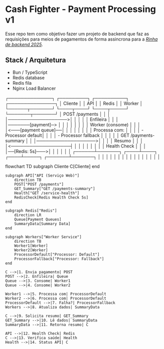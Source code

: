 # Cash Fighter - Payment Processing v1

Esse repo tem como objetivo fazer um projeto de backend que faz as requisições para meios de pagamentos de forma assincrona para a [*Rinha de backend 2025*](https://github.com/zanfranceschi/rinha-de-backend-2025).

## Stack / Arquitetura

- Bun / TypeScript
- Redis database
- Redis fila
- Nginx Load Balancer

┌──────────────┐       ┌─────────┐       ┌──────────┐       ┌───────────────┐
│   Cliente    │       │   API   │       │  Redis   │       │   Worker      │
└──────┬───────┘       └────┬────┘       └────┬─────┘       └───────┬───────┘
       │ POST /payments     │                 │                     │
       │───────────────────>│                 │                     │
       │                    │ Enfileira       │                     │
       │                    │───────[payment]─>                     │
       │                    │                 │                     │
       │                    │                 │  Worker (consome)   │
       │                    │                 │<───[payment queue]──│
       │                    │                 │                     │
       │                    │                 │  Processa com:      │
       │                    │                 │  - Processor default│
       │                    │                 │  - Processor fallback
       │                    │                 │                     │
       │ GET /payments-summary                │                     │
       │───────────────────>│                 │                     │
       │     Resumo         │                 │                     │
       │<───────────────────┤                 │                     │
       │                    │                 │                     │
       │                    │ Health Check    │                     │
       │                    │──[Redis: 5s]───>│                     │
       │                    │                 │                     │
┌──────┴───────┐       ┌────┴────┐       ┌────┴─────┐       ┌───────┴───────┐
│              │       │         │       │          │       │               │
│              │       │         │       │          │       │               │


flowchart TD
    subgraph Cliente
        C[Cliente]
    end

    subgraph API["API (Serviço Web)"]
        direction TB
        POST["POST /payments"]
        GET_Summary["GET /payments-summary"]
        Health["GET /service-health"]
        RedisCheck[Redis Health Check 5s]
    end

    subgraph Redis["Redis"]
        direction LR
        Queue[Payment Queues]
        SummaryData[Summary Data]
    end

    subgraph Workers["Worker Service"]
        direction TB
        Worker1[Worker]
        Worker2[Worker]
        ProcessorDefault["Processor: Default"]
        ProcessorFallback["Processor: Fallback"]
    end

    C -->|1. Envia pagamento| POST
    POST -->|2. Enfileira| Queue
    Queue -->|3. Consome| Worker1
    Queue -->|4. Consome| Worker2

    Worker1 -->|5. Processa com| ProcessorDefault
    Worker2 -->|6. Processa com| ProcessorDefault
    ProcessorDefault -->|7. Falha?| ProcessorFallback
    Workers -->|8. Atualiza dados| SummaryData

    C -->|9. Solicita resumo| GET_Summary
    GET_Summary -->|10. Lê dados| SummaryData
    SummaryData -->|11. Retorna resumo| C

    API -->|12. Health Check| Redis
    C -->|13. Verifica saúde| Health
    Health -->|14. Status API| C